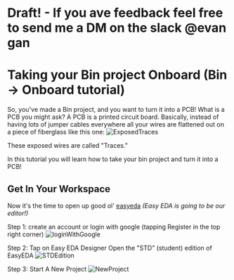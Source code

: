# Draft! - If you ave feedback feel free to send me a DM on the slack @evan gan

# Taking your Bin project Onboard (Bin -> Onboard tutorial)
So, you've made a Bin project, and you want to turn it into a PCB! 
What is a PCB you might ask? A PCB is a printed circuit board. Basically, instead of having lots of jumper cables everywhere all your wires are flattened out on a piece of fiberglass like this one:
![ExposedTraces](https://cloud-c2awvoelj-hack-club-bot.vercel.app/0exposed_pcb.jpeg)

These exposed wires are called "Traces." 

In this tutorial you will learn how to take your bin project and turn it into a PCB!

## Get In Your Workspace

Now it's the time to open up good ol' [easyeda](https://easyeda.com/) _(Easy EDA is going to be our editor!)_

Step 1: create an account or login with google (tapping Register in the top right corner)
![loginWithGoogle](https://cloud-8c6bzxhxx-hack-club-bot.vercel.app/0registereda.gif)

Step 2: Tap on Easy EDA Designer Open the "STD" (student) edition of EasyEDA
![STDEdition](https://cloud-8lt1ycvzx-hack-club-bot.vercel.app/0easyeda_designer.gif)

Step 3: Start A New Project
![NewProject](https://cloud-3oval3xig-hack-club-bot.vercel.app/0newproject.gif)
